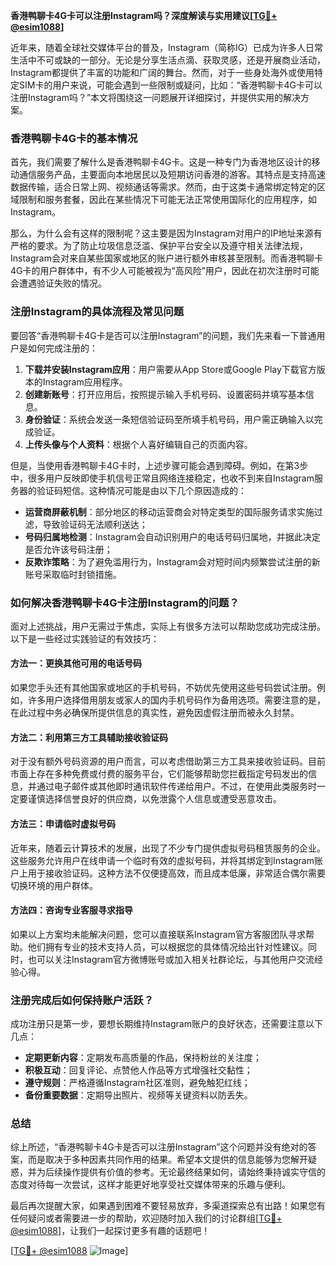 **香港鸭聊卡4G卡可以注册Instagram吗？深度解读与实用建议[[TG💪+ @esim1088](https://t.me/s/esim1088)]**

近年来，随着全球社交媒体平台的普及，Instagram（简称IG）已成为许多人日常生活中不可或缺的一部分。无论是分享生活点滴、获取灵感，还是开展商业活动，Instagram都提供了丰富的功能和广阔的舞台。然而，对于一些身处海外或使用特定SIM卡的用户来说，可能会遇到一些限制或疑问，比如：“香港鸭聊卡4G卡可以注册Instagram吗？”本文将围绕这一问题展开详细探讨，并提供实用的解决方案。

### 香港鸭聊卡4G卡的基本情况

首先，我们需要了解什么是香港鸭聊卡4G卡。这是一种专门为香港地区设计的移动通信服务产品，主要面向本地居民以及短期访问香港的游客。其特点是支持高速数据传输，适合日常上网、视频通话等需求。然而，由于这类卡通常绑定特定的区域限制和服务套餐，因此在某些情况下可能无法正常使用国际化的应用程序，如Instagram。

那么，为什么会有这样的限制呢？这主要是因为Instagram对用户的IP地址来源有严格的要求。为了防止垃圾信息泛滥、保护平台安全以及遵守相关法律法规，Instagram会对来自某些国家或地区的账户进行额外审核甚至限制。而香港鸭聊卡4G卡的用户群体中，有不少人可能被视为“高风险”用户，因此在初次注册时可能会遭遇验证失败的情况。

### 注册Instagram的具体流程及常见问题

要回答“香港鸭聊卡4G卡是否可以注册Instagram”的问题，我们先来看一下普通用户是如何完成注册的：

1. **下载并安装Instagram应用**：用户需要从App Store或Google Play下载官方版本的Instagram应用程序。
2. **创建新账号**：打开应用后，按照提示输入手机号码、设置密码并填写基本信息。
3. **身份验证**：系统会发送一条短信验证码至所填手机号码，用户需正确输入以完成验证。
4. **上传头像与个人资料**：根据个人喜好编辑自己的页面内容。

但是，当使用香港鸭聊卡4G卡时，上述步骤可能会遇到障碍。例如，在第3步中，很多用户反映即使手机信号正常且网络连接稳定，也收不到来自Instagram服务器的验证码短信。这种情况可能是由以下几个原因造成的：

- **运营商屏蔽机制**：部分地区的移动运营商会对特定类型的国际服务请求实施过滤，导致验证码无法顺利送达；
- **号码归属地检测**：Instagram会自动识别用户的电话号码归属地，并据此决定是否允许该号码注册；
- **反欺诈策略**：为了避免滥用行为，Instagram会对短时间内频繁尝试注册的新账号采取临时封锁措施。

### 如何解决香港鸭聊卡4G卡注册Instagram的问题？

面对上述挑战，用户无需过于焦虑，实际上有很多方法可以帮助您成功完成注册。以下是一些经过实践验证的有效技巧：

#### 方法一：更换其他可用的电话号码
如果您手头还有其他国家或地区的手机号码，不妨优先使用这些号码尝试注册。例如，许多用户选择借用朋友或家人的国内手机号码作为备用选项。需要注意的是，在此过程中务必确保所提供信息的真实性，避免因虚假注册而被永久封禁。

#### 方法二：利用第三方工具辅助接收验证码
对于没有额外号码资源的用户而言，可以考虑借助第三方工具来接收验证码。目前市面上存在多种免费或付费的服务平台，它们能够帮助您拦截指定号码发出的信息，并通过电子邮件或其他即时通讯软件传递给用户。不过，在使用此类服务时一定要谨慎选择信誉良好的供应商，以免泄露个人信息或遭受恶意攻击。

#### 方法三：申请临时虚拟号码
近年来，随着云计算技术的发展，出现了不少专门提供虚拟号码租赁服务的企业。这些服务允许用户在线申请一个临时有效的虚拟号码，并将其绑定到Instagram账户上用于接收验证码。这种方法不仅便捷高效，而且成本低廉，非常适合偶尔需要切换环境的用户群体。

#### 方法四：咨询专业客服寻求指导
如果以上方案均未能解决问题，您可以直接联系Instagram官方客服团队寻求帮助。他们拥有专业的技术支持人员，可以根据您的具体情况给出针对性建议。同时，也可以关注Instagram官方微博账号或加入相关社群论坛，与其他用户交流经验心得。

### 注册完成后如何保持账户活跃？

成功注册只是第一步，要想长期维持Instagram账户的良好状态，还需要注意以下几点：

- **定期更新内容**：定期发布高质量的作品，保持粉丝的关注度；
- **积极互动**：回复评论、点赞他人作品等方式增强社交黏性；
- **遵守规则**：严格遵循Instagram社区准则，避免触犯红线；
- **备份重要数据**：定期导出照片、视频等关键资料以防丢失。

### 总结

综上所述，“香港鸭聊卡4G卡是否可以注册Instagram”这个问题并没有绝对的答案，而是取决于多种因素共同作用的结果。希望本文提供的信息能够为您解开疑惑，并为后续操作提供有价值的参考。无论最终结果如何，请始终秉持诚实守信的态度对待每一次尝试，这样才能更好地享受社交媒体带来的乐趣与便利。

最后再次提醒大家，如果遇到困难不要轻易放弃，多渠道探索总有出路！如果您有任何疑问或者需要进一步的帮助，欢迎随时加入我们的讨论群组[[TG💪+ @esim1088](https://t.me/s/esim1088)]，让我们一起探讨更多有趣的话题吧！

[[TG💪+ @esim1088](https://t.me/s/esim1088) ![Image](https://i.postimg.cc/4NQfJmqS/Snipaste-2025-05-13-00-14-12.png)]